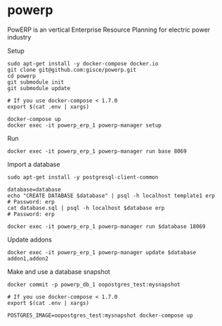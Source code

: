 # powerp
PowERP is an vertical Enterprise Resource Planning for electric power industry

Setup
```
sudo apt-get install -y docker-compose docker.io
git clone git@github.com:gisce/powerp.git
cd powerp
git submodule init
git submodule update

# If you use docker-compose < 1.7.0
export $(cat .env | xargs)

docker-compose up
docker exec -it powerp_erp_1 powerp-manager setup
```

Run
```
docker exec -it powerp_erp_1 powerp-manager run base 8069
```

Import a database
```
sudo apt-get install -y postgresql-client-common

database=database
echo "CREATE DATABASE $database" | psql -h localhost template1 erp
# Password: erp
cat database.sql | psql -h localhost $database erp
# Password: erp

docker exec -it powerp_erp_1 powerp-manager run $database 18069
```

Update addons
```
docker exec -it powerp_erp_1 powerp-manager update $database addon1,addon2
```

Make and use a database snapshot
```
docker commit -p powerp_db_1 oopostgres_test:mysnapshot

# If you use docker-compose < 1.7.0
export $(cat .env | xargs)

POSTGRES_IMAGE=oopostgres_test:mysnapshot docker-compose up
```
